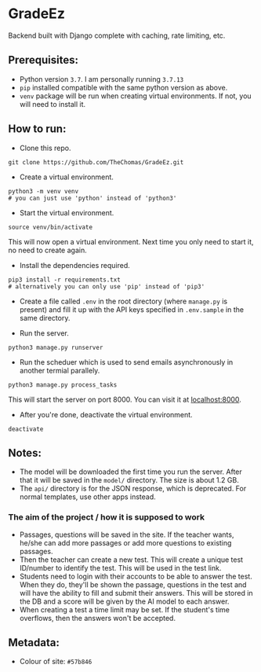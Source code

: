 # GradeEz

Backend built with Django complete with caching, rate limiting, etc.

## Prerequisites:

- Python version `3.7`. I am personally running `3.7.13`
- `pip` installed compatible with the same python version as above.
- `venv` package will be run when creating virtual environments. If not, you will need to install it.

## How to run:

- Clone this repo.
```
git clone https://github.com/TheChomas/GradeEz.git
```

- Create a virtual environment.
```
python3 -m venv venv
# you can just use 'python' instead of 'python3'
```

- Start the virtual environment.
  
```
source venv/bin/activate
```
This will now open a virtual environment. Next time you only need to start it, no need to create again.

- Install the dependencies required.
```
pip3 install -r requirements.txt
# alternatively you can only use 'pip' instead of 'pip3'
```

- Create a file called `.env` in the root directory (where `manage.py` is present) and fill it up with the API keys specified in `.env.sample` in the same directory. 

- Run the server.
```
python3 manage.py runserver
```

- Run the scheduer which is used to send emails asynchronously in another termial parallely.
```
python3 manage.py process_tasks
```

This will start the server on port 8000. You can visit it at [localhost:8000](http://localhost:8000/).

- After you're done, deactivate the virtual environment.

```
deactivate
```

## Notes:

- The model will be downloaded the first time you run the server. After that it will be saved in the `model/` directory. The size is about 1.2 GB.
- The `api/` directory is for the JSON response, which is deprecated. For normal templates, use other apps instead.

### The aim of the project / how it is supposed to work

- Passages, questions will be saved in the site. If the teacher wants, he/she can add more passages or add more questions to existing passages.
- Then the teacher can create a new test. This will create a unique test ID/number to identify the test. This will be used in the test link.
- Students need to login with their accounts to be able to answer the test. When they do, they'll be shown the passage, questions in the test and will have the ability to fill and submit their answers. This will be stored in the DB and a score will be given by the AI model to each answer.
- When creating a test a time limit may be set. If the student's time overflows, then the answers won't be accepted.

## Metadata:

- Colour of site: `#57b846`